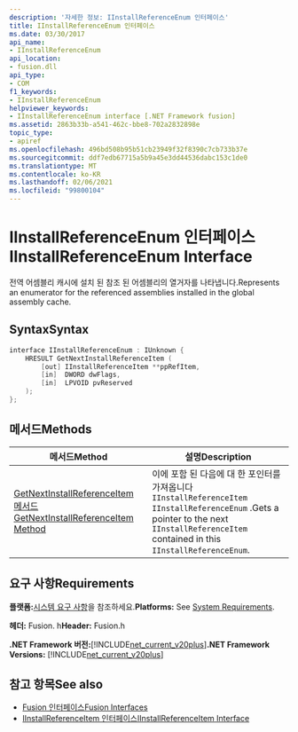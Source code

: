 ```yaml
---
description: '자세한 정보: IInstallReferenceEnum 인터페이스'
title: IInstallReferenceEnum 인터페이스
ms.date: 03/30/2017
api_name:
- IInstallReferenceEnum
api_location:
- fusion.dll
api_type:
- COM
f1_keywords:
- IInstallReferenceEnum
helpviewer_keywords:
- IInstallReferenceEnum interface [.NET Framework fusion]
ms.assetid: 2863b33b-a541-462c-bbe8-702a2832898e
topic_type:
- apiref
ms.openlocfilehash: 496bd508b95b51cb23949f32f8390c7cb733b37e
ms.sourcegitcommit: ddf7edb67715a5b9a45e3dd44536dabc153c1de0
ms.translationtype: MT
ms.contentlocale: ko-KR
ms.lasthandoff: 02/06/2021
ms.locfileid: "99800104"
---
```

# <a name="iinstallreferenceenum-interface"></a><span data-ttu-id="939d8-103">IInstallReferenceEnum 인터페이스</span><span class="sxs-lookup"><span data-stu-id="939d8-103">IInstallReferenceEnum Interface</span></span>

<span data-ttu-id="939d8-104">전역 어셈블리 캐시에 설치 된 참조 된 어셈블리의 열거자를 나타냅니다.</span><span class="sxs-lookup"><span data-stu-id="939d8-104">Represents an enumerator for the referenced assemblies installed in the global assembly cache.</span></span>  
  
## <a name="syntax"></a><span data-ttu-id="939d8-105">Syntax</span><span class="sxs-lookup"><span data-stu-id="939d8-105">Syntax</span></span>  
  
```cpp  
interface IInstallReferenceEnum : IUnknown {  
    HRESULT GetNextInstallReferenceItem (  
        [out] IInstallReferenceItem **ppRefItem,  
        [in]  DWORD dwFlags,  
        [in]  LPVOID pvReserved  
    );  
};  
```  
  
## <a name="methods"></a><span data-ttu-id="939d8-106">메서드</span><span class="sxs-lookup"><span data-stu-id="939d8-106">Methods</span></span>  
  
|<span data-ttu-id="939d8-107">메서드</span><span class="sxs-lookup"><span data-stu-id="939d8-107">Method</span></span>|<span data-ttu-id="939d8-108">설명</span><span class="sxs-lookup"><span data-stu-id="939d8-108">Description</span></span>|  
|------------|-----------------|  
|[<span data-ttu-id="939d8-109">GetNextInstallReferenceItem 메서드</span><span class="sxs-lookup"><span data-stu-id="939d8-109">GetNextInstallReferenceItem Method</span></span>](iinstallreferenceenum-getnextinstallreferenceitem-method.md)|<span data-ttu-id="939d8-110">이에 포함 된 다음에 대 한 포인터를 가져옵니다 `IInstallReferenceItem` `IInstallReferenceEnum` .</span><span class="sxs-lookup"><span data-stu-id="939d8-110">Gets a pointer to the next `IInstallReferenceItem` contained in this `IInstallReferenceEnum`.</span></span>|  
  
## <a name="requirements"></a><span data-ttu-id="939d8-111">요구 사항</span><span class="sxs-lookup"><span data-stu-id="939d8-111">Requirements</span></span>  

 <span data-ttu-id="939d8-112">**플랫폼:**[시스템 요구 사항](../../get-started/system-requirements.md)을 참조하세요.</span><span class="sxs-lookup"><span data-stu-id="939d8-112">**Platforms:** See [System Requirements](../../get-started/system-requirements.md).</span></span>  
  
 <span data-ttu-id="939d8-113">**헤더:** Fusion. h</span><span class="sxs-lookup"><span data-stu-id="939d8-113">**Header:** Fusion.h</span></span>  
  
 <span data-ttu-id="939d8-114">**.NET Framework 버전:**[!INCLUDE[net_current_v20plus](../../../../includes/net-current-v20plus-md.md)]</span><span class="sxs-lookup"><span data-stu-id="939d8-114">**.NET Framework Versions:** [!INCLUDE[net_current_v20plus](../../../../includes/net-current-v20plus-md.md)]</span></span>  
  
## <a name="see-also"></a><span data-ttu-id="939d8-115">참고 항목</span><span class="sxs-lookup"><span data-stu-id="939d8-115">See also</span></span>

- [<span data-ttu-id="939d8-116">Fusion 인터페이스</span><span class="sxs-lookup"><span data-stu-id="939d8-116">Fusion Interfaces</span></span>](fusion-interfaces.md)
- [<span data-ttu-id="939d8-117">IInstallReferenceItem 인터페이스</span><span class="sxs-lookup"><span data-stu-id="939d8-117">IInstallReferenceItem Interface</span></span>](iinstallreferenceitem-interface.md)
